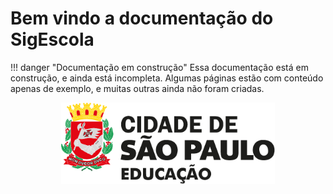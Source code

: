# Bem vindo a documentação do SigEscola

!!! danger "Documentação em construção"
	Essa documentação está em construção, e ainda está incompleta. 
    Algumas páginas estão com conteúdo apenas de exemplo, e muitas outras ainda não foram criadas.

<div style="text-align:center">
    <img src="./imagens/logo-sme.svg" alt="Logo Secretaria de Educação de São Paulo">
</div>
